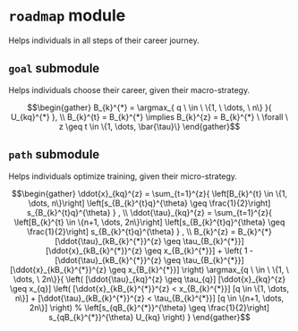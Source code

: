# `roadmap` module
Helps individuals in all steps of their career journey.

## `goal` submodule
Helps individuals choose their career, given their macro-strategy.

```math
\begin{gather}
B_{k}^{*} = 
\argmax_{
    q \ \in \ \{1, \ \dots, \ n\}
}{
    U_{kq}^{*}
},
\\
B_{k}^{t} = B_{k}^{*}
\implies
B_{k}^{z} = B_{k}^{*}
\
\forall
\
z \geq t \in \{1, \dots, \bar{\tau}\}
\end{gather}
```

## `path` submodule
Helps individuals optimize training, given their micro-strategy.

```math
\begin{gather}
\ddot{x}_{kq}^{z}
=
\sum_{t=1}^{z}{
    \left[B_{k}^{t} \in \{1, \dots, n\}\right]
    \left[s_{B_{k}^{t}q}^{\theta} \geq \frac{1}{2}\right]
    s_{B_{k}^{t}q}^{\theta}
}
,
\\
\ddot{\tau}_{kq}^{z}
=
\sum_{t=1}^{z}{
    \left[B_{k}^{t} \in \{n+1, \dots, 2n\}\right]
    \left[s_{B_{k}^{t}q}^{\theta} \geq \frac{1}{2}\right]
    s_{B_{k}^{t}q}^{\theta}
}
,
\\
B_{k}^{z}
=
B_{k}^{*}
[\ddot{\tau}_{kB_{k}^{*}}^{z} \geq \tau_{B_{k}^{*}}]
[\ddot{x}_{kB_{k}^{*}}^{z} \geq x_{B_{k}^{*}}]
+ 
\left(
    1 - 
[\ddot{\tau}_{kB_{k}^{*}}^{z} \geq \tau_{B_{k}^{*}}]
[\ddot{x}_{kB_{k}^{*}}^{z} \geq x_{B_{k}^{*}}]
\right)
\argmax_{q \ \in \ \{1, \ \dots, \ 2n\}}{
    \left(
        [\ddot{\tau}_{kq}^{z} \geq \tau_{q}]
        [\ddot{x}_{kq}^{z} \geq x_{q}]
        \left(
            [\ddot{x}_{kB_{k}^{*}}^{z} < x_{B_{k}^{*}}]
            [q \in \{1, \dots, n\}] 
            +
            [\ddot{\tau}_{kB_{k}^{*}}^{z} < \tau_{B_{k}^{*}}]
            [q \in \{n+1, \dots, 2n\}]
        \right)
        % \left[s_{qB_{k}^{*}}^{\theta} \geq \frac{1}{2}\right]
        s_{qB_{k}^{*}}^{\theta}
        U_{kq}
    \right)
}
\end{gather}
```
